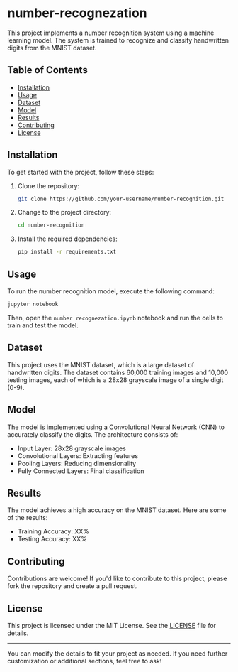 # number-recognezation
This project implements a number recognition system using a machine learning model. The system is trained to recognize and classify handwritten digits from the MNIST dataset.

## Table of Contents

- [Installation](#installation)
- [Usage](#usage)
- [Dataset](#dataset)
- [Model](#model)
- [Results](#results)
- [Contributing](#contributing)
- [License](#license)

## Installation

To get started with the project, follow these steps:

1. Clone the repository:
    ```bash
    git clone https://github.com/your-username/number-recognition.git
    ```
2. Change to the project directory:
    ```bash
    cd number-recognition
    ```
3. Install the required dependencies:
    ```bash
    pip install -r requirements.txt
    ```

## Usage

To run the number recognition model, execute the following command:

```bash
jupyter notebook
```

Then, open the `number recognezation.ipynb` notebook and run the cells to train and test the model.

## Dataset

This project uses the MNIST dataset, which is a large dataset of handwritten digits. The dataset contains 60,000 training images and 10,000 testing images, each of which is a 28x28 grayscale image of a single digit (0-9).

## Model

The model is implemented using a Convolutional Neural Network (CNN) to accurately classify the digits. The architecture consists of:

- Input Layer: 28x28 grayscale images
- Convolutional Layers: Extracting features
- Pooling Layers: Reducing dimensionality
- Fully Connected Layers: Final classification

## Results

The model achieves a high accuracy on the MNIST dataset. Here are some of the results:

- Training Accuracy: XX%
- Testing Accuracy: XX%

## Contributing

Contributions are welcome! If you'd like to contribute to this project, please fork the repository and create a pull request.

## License

This project is licensed under the MIT License. See the [LICENSE](LICENSE) file for details.

---

You can modify the details to fit your project as needed. If you need further customization or additional sections, feel free to ask!
